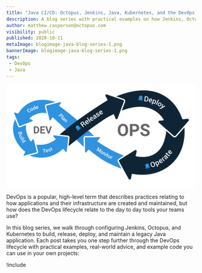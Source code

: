 ```yaml
---
title: "Java CI/CD: Octopus, Jenkins, Java, Kubernetes, and the DevOps lifecycle"
description: A blog series with practical examples on how Jenkins, Octopus, and Kubernetes fit into the DevOps lifecycle.
author: matthew.casperson@octopus.com
visibility: public
published: 2020-10-11
metaImage: blogimage-java-blog-series-1.png
bannerImage: blogimage-java-blog-series-1.png
tags:
 - DevOps
 - Java
---
```


![](devops.svg "width=300")

DevOps is a popular, high-level term that describes practices relating to how applications and their infrastructure are created and maintained, but how does the DevOps lifecycle relate to the day to day tools your teams use?

In this blog series, we walk through configuring Jenkins, Octopus, and Kubernetes to build, release, deploy, and maintain a legacy Java application. Each post takes you one step further through the DevOps lifecycle with practical examples, real-world advice, and example code you can use in your own projects:

!include <java-ci-cd-toc>
